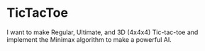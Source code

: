 # TicTacToe
I want to make Regular, Ultimate, and 3D (4x4x4) Tic-tac-toe and implement the Minimax algorithm to make a powerful AI.

